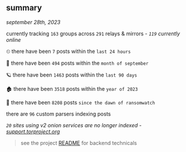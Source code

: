 
## summary
_september 28th, 2023_

currently tracking `163` groups across `291` relays & mirrors - _`119` currently online_

⏲ there have been `7` posts within the `last 24 hours`

🦈 there have been `494` posts within the `month of september`

🪐 there have been `1463` posts within the `last 90 days`

🏚 there have been `3518` posts within the `year of 2023`

🦕 there have been `8208` posts `since the dawn of ransomwatch`

there are `96` custom parsers indexing posts

_`20` sites using v2 onion services are no longer indexed - [support.torproject.org](https://support.torproject.org/onionservices/v2-deprecation/)_

> see the project [README](https://github.com/joshhighet/ransomwatch#ransomwatch--) for backend technicals
